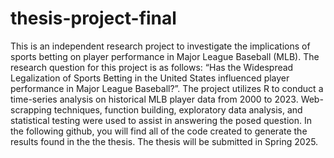 # thesis-project-final

This is an independent research project to investigate the implications of sports betting on player performance in Major League Baseball (MLB). The research question for this project is as follows:  “Has the Widespread Legalization of Sports Betting in the United States influenced player performance in Major League Baseball?”. The project utilizes R to conduct a time-series analysis on historical MLB player data from 2000 to 2023. Web-scrapping techniques, function building, exploratory data analysis, and statistical testing were used to assist in answering the posed question. In the following github, you will find all of the code created to generate the results found in the the thesis. The thesis will be submitted in Spring 2025.
